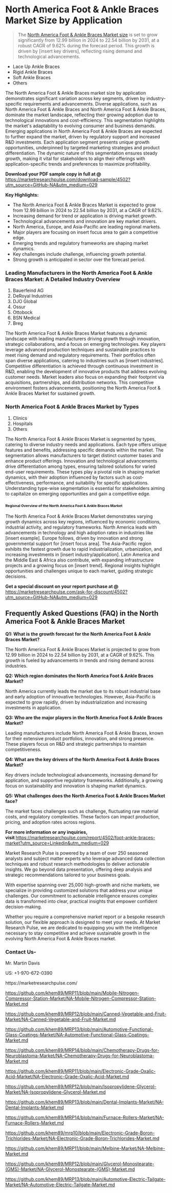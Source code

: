 <h1>North America Foot & Ankle Braces Market&nbsp;Size by Application</h1><blockquote><p>The <a href="https://marketresearchpulse.com/download-sample/4502?utm_source=GitHub-NA&amp;utm_medium=029">North America Foot & Ankle Braces Market size</a> is set to grow significantly from 12.99 billion in 2024 to 22.54 billion by 2031, at a robust CAGR of 9.62% during the forecast period. This growth is driven by [insert key drivers], reflecting rising demand and technological advancements.</p></blockquote><ul><li>Lace Up Ankle Braces<li> Rigid Ankle Braces<li> Soft Ankle Braces<li> Others</li></ul><p>The North America Foot & Ankle Braces market size by application demonstrates significant variation across key segments, driven by industry-specific requirements and advancements. Diverse applications, such as North America Foot & Ankle Braces and North America Foot & Ankle Braces, dominate the market landscape, reflecting their growing adoption due to technological innovations and cost-efficiency. This segmentation highlights the market's adaptability to evolving consumer and business demands. Emerging applications in North America Foot & Ankle Braces are expected to further expand the market, driven by regulatory support and increased R&D investments. Each application segment presents unique growth opportunities, underpinned by targeted marketing strategies and product differentiation. The dynamic nature of this segmentation ensures steady growth, making it vital for stakeholders to align their offerings with application-specific trends and preferences to maximize profitability.</p><p><strong>Download your PDF sample copy in full at @ </strong><a href="https://marketresearchpulse.com/download-sample/4502?utm_source=GitHub-NA&amp;utm_medium=029">https://marketresearchpulse.com/download-sample/4502?utm_source=GitHub-NA&amp;utm_medium=029</a></p><p><strong>Key Highlights: </strong></p><ul><li>The North America Foot & Ankle Braces Market is expected to grow from 12.99 billion in 2024 to 22.54 billion by 2031, at a CAGR of 9.62%.</li><li>Increasing demand for trend or application is driving market growth.</li><li>Technological advancements and innovation are key market drivers.</li><li>North America, Europe, and Asia-Pacific are leading regional markets.</li><li>Major players are focusing on insert focus area to gain a competitive edge.</li><li>Emerging trends and regulatory frameworks are shaping market dynamics.</li><li>Key challenges include challenge, influencing growth potential.</li><li>Strong growth is anticipated in sector over the forecast period.</li></ul><h3>Leading Manufacturers in the North America Foot & Ankle Braces Market: A Detailed Industry Overview</h3><ol><li>Bauerfeind AG</li><li>DeRoyal Industries</li><li>DJO Global</li><li>Ossur</li><li>Ottobock</li><li>BSN Medical</li><li>Breg</li></ol><div class="flex max-w-full flex-col flex-grow"><div class="min-h-8 text-message flex w-full flex-col items-end gap-2 whitespace-normal break-words [.text-message+&amp;]:mt-5" dir="auto" data-message-author-role="assistant" data-message-id="fd8432e4-4910-450d-b182-61b7bfb0a01f" data-message-model-slug="gpt-4o"><div class="flex w-full flex-col gap-1 empty:hidden first:pt-[3px]"><div class="markdown prose w-full break-words dark:prose-invert light"><p>The North America Foot & Ankle Braces Market features a dynamic landscape with leading manufacturers driving growth through innovation, strategic collaborations, and a focus on emerging technologies. Key players leverage advanced production techniques and sustainable practices to meet rising demand and regulatory requirements. Their portfolios often span diverse applications, catering to industries such as [insert industries]. Competitive differentiation is achieved through continuous investment in R&amp;D, enabling the development of innovative products that address evolving customer needs. Market leaders also focus on expanding their footprint via acquisitions, partnerships, and distribution networks. This competitive environment fosters advancements, positioning the North America Foot & Ankle Braces Market for sustained growth.</p></div></div></div></div><h3>North America Foot & Ankle Braces Market by Types</h3><ol><li>Clinics<li> Hospitals<li> Others</li></ol><div class="flex max-w-full flex-col flex-grow"><div class="min-h-8 text-message flex w-full flex-col items-end gap-2 whitespace-normal break-words [.text-message+&amp;]:mt-5" dir="auto" data-message-author-role="assistant" data-message-id="084470be-0bb7-4664-bddf-5156b4f41249" data-message-model-slug="gpt-4o-mini"><div class="flex w-full flex-col gap-1 empty:hidden first:pt-[3px]"><div class="markdown prose w-full break-words dark:prose-invert light"><p>The North America Foot & Ankle Braces Market is segmented by types, catering to diverse industry needs and applications. Each type offers unique features and benefits, addressing specific demands within the market. The segmentation allows manufacturers to target distinct customer bases and enhance product offerings. Innovation and technological advancements drive differentiation among types, ensuring tailored solutions for varied end-user requirements. These types play a pivotal role in shaping market dynamics, with their adoption influenced by factors such as cost-effectiveness, performance, and suitability for specific applications. Understanding type-wise segmentation is essential for stakeholders aiming to capitalize on emerging opportunities and gain a competitive edge.</p></div></div></div></div><h3><span style="font-size: 11px;">Regional Overview of the North America Foot & Ankle Braces Market</span></h3><div class="flex max-w-full flex-col flex-grow"><div class="min-h-8 text-message flex w-full flex-col items-end gap-2 whitespace-normal break-words [.text-message+&amp;]:mt-5" dir="auto" data-message-author-role="assistant" data-message-id="e9038762-ce64-4e30-91c9-9bd413514231" data-message-model-slug="gpt-4o-mini"><div class="flex w-full flex-col gap-1 empty:hidden first:pt-[3px]"><div class="markdown prose w-full break-words dark:prose-invert light"><p>The North America Foot & Ankle Braces Market demonstrates varying growth dynamics across key regions, influenced by economic conditions, industrial activity, and regulatory frameworks. North America leads with advancements in technology and high adoption rates in industries like [insert example]. Europe follows, driven by innovation and strong governmental support for [insert focus area]. The Asia-Pacific region exhibits the fastest growth due to rapid industrialization, urbanization, and increasing investments in [insert industry/application]. Latin America and the Middle East &amp; Africa also contribute, with expanding infrastructure projects and a growing focus on [insert trend]. Regional insights highlight opportunities and challenges unique to each market, guiding strategic decisions.</p></div></div></div></div><p><strong>Get a special discount on your report purchase at @ </strong><a href="https://marketresearchpulse.com/ask-for-discount/4502?utm_source=GitHub-NA&amp;utm_medium=029">https://marketresearchpulse.com/ask-for-discount/4502?utm_source=GitHub-NA&amp;utm_medium=029</a></p><h2>Frequently Asked Questions (FAQ) in the North America Foot & Ankle Braces Market</h2><p><strong>Q1: What is the growth forecast for the North America Foot & Ankle Braces Market?</strong></p><p>The North America Foot & Ankle Braces Market is projected to grow from 12.99 billion in 2024 to 22.54 billion by 2031, at a CAGR of 9.62%. This growth is fueled by advancements in trends and rising demand across industries.</p><p><strong>Q2: Which region dominates the North America Foot & Ankle Braces Market?</strong></p><p>North America currently leads the market due to its robust industrial base and early adoption of innovative technologies. However, Asia-Pacific is expected to grow rapidly, driven by industrialization and increasing investments in application.</p><p><strong>Q3: Who are the major players in the North America Foot & Ankle Braces Market?</strong></p><p>Leading manufacturers include North America Foot & Ankle Braces, known for their extensive product portfolios, innovation, and strong presence. These players focus on R&amp;D and strategic partnerships to maintain competitiveness.</p><p><strong>Q4: What are the key drivers of the North America Foot & Ankle Braces Market?</strong></p><p>Key drivers include technological advancements, increasing demand for application, and supportive regulatory frameworks. Additionally, a growing focus on sustainability and innovation is shaping market dynamics.</p><p><strong>Q5: What challenges does the North America Foot & Ankle Braces Market face?</strong></p><p>The market faces challenges such as challenge, fluctuating raw material costs, and regulatory complexities. These factors can impact production, pricing, and adoption rates across regions.</p><p><strong>For more information or any inquiries, visit&nbsp;</strong><a href="https://marketresearchpulse.com/report/4502/foot-ankle-braces-market?utm_source=Linkedin&utm_medium=029">https://marketresearchpulse.com/report/4502/foot-ankle-braces-market?utm_source=Linkedin&utm_medium=029</a></p><p>Market Research Pulse is powered by a team of over 250 seasoned analysts and subject matter experts who leverage advanced data collection techniques and robust research methodologies to deliver actionable insights. We go beyond data presentation, offering deep analysis and strategic recommendations tailored to your business goals.</p><p>With expertise spanning over 25,000 high-growth and niche markets, we specialize in providing customized solutions that address your unique challenges. Our commitment to actionable intelligence ensures complex data is transformed into clear, practical insights that empower confident decision-making.</p><p>Whether you require a comprehensive market report or a bespoke research solution, our flexible approach is designed to meet your needs. At Market Research Pulse, we are dedicated to equipping you with the intelligence necessary to stay competitive and achieve sustainable growth in the evolving North America Foot & Ankle Braces market.</p><h3><strong>Contact Us-</strong></h3><p>Mr. Martin Davis</p><p>US: +1-970-672-0390</p><p>https://marketresearchpulse.com/</p><p><a href="https://github.com/khem89/MRP11/blob/main/Mobile-Nitrogen-Compressor-Station-Market/NA-Mobile-Nitrogen-Compressor-Station-Market.md">https://github.com/khem89/MRP11/blob/main/Mobile-Nitrogen-Compressor-Station-Market/NA-Mobile-Nitrogen-Compressor-Station-Market.md</a></p><p><a href="https://github.com/khem89/MRP12/blob/main/Canned-Vegetable-and-Fruit-Market/NA-Canned-Vegetable-and-Fruit-Market.md">https://github.com/khem89/MRP12/blob/main/Canned-Vegetable-and-Fruit-Market/NA-Canned-Vegetable-and-Fruit-Market.md</a></p><p><a href="https://github.com/khem89/MRP13/blob/main/Automotive-Functional-Glass-Coatings-Market/NA-Automotive-Functional-Glass-Coatings-Market.md">https://github.com/khem89/MRP13/blob/main/Automotive-Functional-Glass-Coatings-Market/NA-Automotive-Functional-Glass-Coatings-Market.md</a></p><p><a href="https://github.com/khem89/MRP14/blob/main/Chemotherapy-Drugs-for-Neuroblastoma-Market/NA-Chemotherapy-Drugs-for-Neuroblastoma-Market.md">https://github.com/khem89/MRP14/blob/main/Chemotherapy-Drugs-for-Neuroblastoma-Market/NA-Chemotherapy-Drugs-for-Neuroblastoma-Market.md</a></p><p><a href="https://github.com/khem89/MRP11/blob/main/Electronic-Grade-Oxalic-Acid-Market/NA-Electronic-Grade-Oxalic-Acid-Market.md">https://github.com/khem89/MRP11/blob/main/Electronic-Grade-Oxalic-Acid-Market/NA-Electronic-Grade-Oxalic-Acid-Market.md</a></p><p><a href="https://github.com/khem89/MRP12/blob/main/Isopropylidene-Glycerol-Market/NA-Isopropylidene-Glycerol-Market.md">https://github.com/khem89/MRP12/blob/main/Isopropylidene-Glycerol-Market/NA-Isopropylidene-Glycerol-Market.md</a></p><p><a href="https://github.com/khem89/MRP13/blob/main/Dental-Implants-Market/NA-Dental-Implants-Market.md">https://github.com/khem89/MRP13/blob/main/Dental-Implants-Market/NA-Dental-Implants-Market.md</a></p><p><a href="https://github.com/khem89/MRP14/blob/main/Furnace-Rollers-Market/NA-Furnace-Rollers-Market.md">https://github.com/khem89/MRP14/blob/main/Furnace-Rollers-Market/NA-Furnace-Rollers-Market.md</a></p><p><a href="https://github.com/khem89/mrp10/blob/main/Electronic-Grade-Boron-Trichlorides-Market/NA-Electronic-Grade-Boron-Trichlorides-Market.md">https://github.com/khem89/mrp10/blob/main/Electronic-Grade-Boron-Trichlorides-Market/NA-Electronic-Grade-Boron-Trichlorides-Market.md</a></p><p><a href="https://github.com/khem89/MRP11/blob/main/Melbine-Market/NA-Melbine-Market.md">https://github.com/khem89/MRP11/blob/main/Melbine-Market/NA-Melbine-Market.md</a></p><p><a href="https://github.com/khem89/MRP12/blob/main/Glycerol-Monostearate-(GMS)-Market/NA-Glycerol-Monostearate-(GMS)-Market.md">https://github.com/khem89/MRP12/blob/main/Glycerol-Monostearate-(GMS)-Market/NA-Glycerol-Monostearate-(GMS)-Market.md</a></p><p><a href="https://github.com/khem89/MRP13/blob/main/Automotive-Electric-Tailgate-Market/NA-Automotive-Electric-Tailgate-Market.md">https://github.com/khem89/MRP13/blob/main/Automotive-Electric-Tailgate-Market/NA-Automotive-Electric-Tailgate-Market.md</a></p>
